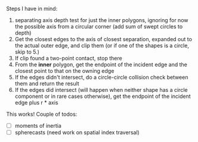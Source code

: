 Steps I have in mind:
1. separating axis depth test for just the inner polygons,
   ignoring for now the possible axis from a circular corner
   (add sum of swept circles to depth)
2. Get the closest edges to the axis of closest separation,
   expanded out to the actual outer edge, and clip them
   (or if one of the shapes is a circle, skip to 5.)
3. If clip found a two-point contact, stop there
4. From the **inner** polygon, get the endpoint of the incident edge
   and the closest point to that on the owning edge
5. If the edges didn't intersect, do a circle-circle collision
   check between them and return the result
6. If the edges did intersect (will happen when neither shape
   has a circle component or in rare cases otherwise),
   get the endpoint of the incident edge plus r * axis


This works! Couple of todos:
- [ ] moments of inertia
- [ ] spherecasts (need work on spatial index traversal)
